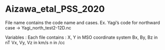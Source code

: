 # Aizawa_etal_PSS_2020

File name contains the code name and cases.
Ex. Yagi’s code for northward case -> Yagi_north_test2-12D.nc

Variables :
Each file contains :
X, Y in MSO coordinate system
Bx, By, Bz in nT
Vx, Vy, Vz in km/s
n in /cc
